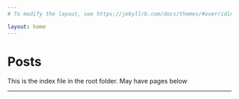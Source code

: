 ```yaml
---
# To modify the layout, see https://jekyllrb.com/docs/themes/#overriding-theme-defaults

layout: home
---
```


# Posts

This is the index file in the root folder. May have pages below
___
